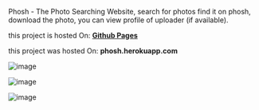 Phosh - The Photo Searching Website, search for photos find it on phosh, download the photo, you can view profile of uploader (if available).  

this project is hosted On:  **[Github Pages](https://str-append.github.io/photos/)**


this project was hosted On:  **phosh.herokuapp.com**


![image](https://user-images.githubusercontent.com/94126385/173304578-09456aba-1aa2-4b1f-a6ed-0975388aee27.png)




![image](https://user-images.githubusercontent.com/94126385/173304685-3654912f-6810-4310-9c7b-349fa5a79a20.png)




![image](https://user-images.githubusercontent.com/94126385/173304931-02d7a1fc-5bba-41fe-b0c1-2c94ddea58e1.png)












